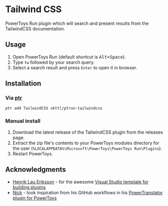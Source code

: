 # Tailwind CSS

PowerToys Run plugin which will search and present results from the TailwindCSS documentation.


## Usage

1. Open PowerToys Run (default shortcut is <kbd>Alt+Space</kbd>).
2. Type `tw` followed by your search query.
3. Select a search result and press `Enter` to open it in browser.

## Installation

### Via [ptr](https://github.com/8LWXpg/ptr)

```shell
ptr add TailwindCSS skttl/ptrun-tailwindcss
```

### Manual install

1. Download the latest release of the TailwindCSS plugin from the releases page.
2. Extract the zip file's contents to your PowerToys modules directory for the user (`%LOCALAPPDATA%\Microsoft\PowerToys\PowerToys Run\Plugins`).
3. Restart PowerToys.

## Acknowledgments

- [Henrik Lau Eriksson](https://github.com/hlaueriksson) - for the awesome [Visual Studio template for building plugins](https://github.com/hlaueriksson/Community.PowerToys.Run.Plugin.Templates)
- [Nick](https://github.com/N0I0C0K) - took inspiration from his GitHub workflows in his [PowerTranslator plugin for PowerToys](https://github.com/N0I0C0K/PowerTranslator)
